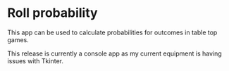 # Roll probability

This app can be used to calculate probabilities for outcomes in table top games.

This release is currently a console app as my current equipment is having issues with Tkinter.
